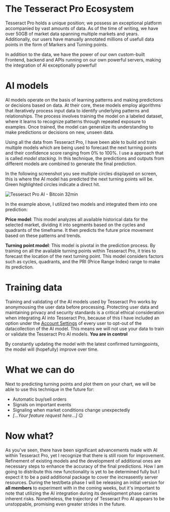 # The Tesseract Pro Ecosystem

Tesseract Pro holds a unique position; we possess an exceptional platform accompanied by vast amounts of data. As of the time of writing, we have over 50GB of market data spanning multiple markets and years. Additionally, our users have manually annotated millions of usefull data points in the form of Markers and Turning points.

In addition to the data, we have the power of our own custom-built Frontend, backend and APIs running on our own powerful servers, making the integration of AI exceptionally powerful!

# AI models

AI models operate on the basis of learning patterns and making predictions or decisions based on data. At their core, these models employ algorithms that iteratively process input data to identify underlying patterns and relationships. The process involves training the model on a labeled dataset, where it learns to recognize patterns through repeated exposure to examples. Once trained, the model can generalize its understanding to make predictions or decisions on new, unseen data.

Using all the data from Tesseract Pro, I have been able to build and train multiple models which are being used to forecast the next turning points and their confidence score ranging from 0% to 100%. I use a approach that is called *model stacking*. In this technique, the predictions and outputs from different models are combined to generate the final prediction.

In the following screenshot you see multiple circles displayed on screen, this is where the AI model has predicted the next turning points will be. Green highlighted circles indicate a direct hit.

![Tesseract Pro AI - Bitcoin 32min](https://tesseractpro-io.github.io/state-of-ai/tpro-ai-btc.png)

In the example above, I utilized two models and integrated them into one prediction:

**Price model**: This model analyzes all available historical data for the selected market, dividing it into segments based on the cycles and quadrants of the timeframe. It then predicts the future price movement based on these patterns and trends.

**Turning point model**: This model is pivotal in the prediction process. By training on all the available turning points within Tesseract Pro, it tries to forecast the location of the next turning point. This model considers factors such as cycles, quadrants, and the PRI (Price Range Index) range to make its prediction.

# Training data

Training and validating of the AI models used by Tesseract Pro works by anonymousing the user data before processing. Protecting user data and maintaining privacy and security standards is a critical ethical consideration when integrating AI into Tesseract Pro, because of this I have included an option under the [Account Settings](https://www.tesseractpro.io/account) of every user to opt-out of the datacollection of the AI model. This means we will not use your data to train or validate the Tesseract Pro AI models. **You are in control**

By constantly updating the model with the latest confirmed turningpoints, the model will (hopefully) improve over time. 

# What we can do

Next to predicting turning points and plot them on your chart, we will be able to use this technique in the future for:
- Automatic buy/sell orders
- Signals on important events
- Signaling when market conditions change unexpectedly
- *[...Your feature request here...]* 😉

# Now what?

As you've seen, there have been significant advancements made with AI within Tesseract Pro, yet I recognize that there is still room for improvement. Refinement of existing models and the development of additional ones are necessary steps to enhance the accuracy of the final predictions. How I am going to distribute this new functionality is yet to be determined fully but I expect it to be a paid additional package to cover the increasently server resources. During the test/beta phase I will be releasing an initial version for **all members** to experiment with in the coming weeks, but it's important to note that utilizing the AI integration during its development phase carries inherent risks. Nonetheless, the trajectory of Tesseract Pro AI appears to be unstoppable, promising even greater strides in the future.

